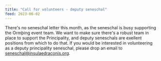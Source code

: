 ```yaml
---
title: "Call for volunteers - deputy seneschal"
feed: 2023-06-02
---
```


There's no seneschal letter this month, as the seneschal is busy supporting the Ormþing event team.
We want to make sure there's a robust team in place to support the Principality,
and deputy seneschals are exellent positions from which to do that.
If you would be interested in volunteering as a deputy principality seneschal,
please drop an email to [seneschal@insulaedraconis.org](mailto:seneschal@insulaedraconis.org).